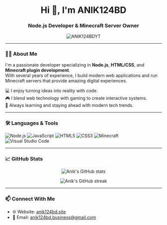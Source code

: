 <h1 align="center">Hi 👋, I'm ANIK124BD</h1>
<h3 align="center">Node.js Developer & Minecraft Server Owner</h3>

<p align="center">
  <img src="https://komarev.com/ghpvc/?username=ANIK124BDYT&label=Profile%20views&color=0e75b6&style=flat" alt="ANIK124BDYT" />
</p>

---

### 👨‍💻 About Me

I'm a passionate developer specializing in **Node.js**, **HTML/CSS**, and **Minecraft plugin development**.  
With several years of experience, I build modern web applications and run Minecraft servers that provide amazing digital experiences.

💻 I enjoy turning ideas into reality with code.  
🎮 I blend web technology with gaming to create interactive systems.  
🚀 Always learning and staying ahead with modern tech trends.

---

### 🛠️ Languages & Tools

![Node.js](https://img.shields.io/badge/Node.js-339933?style=for-the-badge&logo=node.js&logoColor=white)
![JavaScript](https://img.shields.io/badge/JavaScript-F7DF1E?style=for-the-badge&logo=javascript&logoColor=black)
![HTML5](https://img.shields.io/badge/HTML5-E34F26?style=for-the-badge&logo=html5&logoColor=white)
![CSS3](https://img.shields.io/badge/CSS3-1572B6?style=for-the-badge&logo=css3&logoColor=white)
![Minecraft](https://img.shields.io/badge/Minecraft-62b347?style=for-the-badge&logo=minecraft&logoColor=white)
![Visual Studio Code](https://img.shields.io/badge/VSCode-0078D4?style=for-the-badge&logo=visualstudiocode&logoColor=white)

---

### 📈 GitHub Stats

<p align="center">
  <img src="https://github-readme-stats.vercel.app/api?username=ANIK124BDYT&show_icons=true&theme=tokyonight" alt="Anik's GitHub stats" />
</p>

<p align="center">
  <img src="https://github-readme-streak-stats.herokuapp.com/?user=ANIK124BDYT&theme=tokyonight" alt="Anik's GitHub streak" />
</p>

---

### 📫 Connect With Me

- 🌐 Website: [anik124bd.site](https://anik124bd.site)
- 📧 Email: [anik124bd.business@gmail.com](mailto:anik124bd.business@gmail.com)

